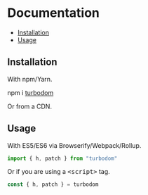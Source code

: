 # Documentation

- [Installation](#installation)
- [Usage](#usage)

## Installation

With npm/Yarn.

npm i [turbodom](https://npmjs.com/package/turbodom)

Or from a CDN.

<script src="https://unpkg.com/turbodom"></script>

## Usage

With ES5/ES6 via Browserify/Webpack/Rollup.

```jsx
import { h, patch } from "turbodom"
```

Or if you are using a <samp>\<script\></samp> tag.

```js
const { h, patch } = turbodom
```
